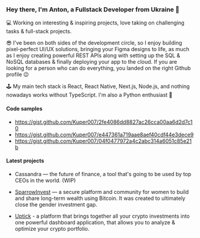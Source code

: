 ### Hey there, I'm Anton, a Fullstack Developer from Ukraine 👋

💻 Working on interesting & inspiring projects, love taking on challenging tasks & full-stack projects.

😎  I've been on both sides of the development circle, so I enjoy building pixel-perfect UI/UX solutions, bringing your Figma designs to life, as much as I enjoy creating powerful REST APIs along with setting up the SQL & NoSQL databases & finally deploying your app to the cloud. If you are looking for a person who can do everything, you landed on the right Github profile 😉

🕹️ My main tech stack is React, React Native, Next.js, Node.js, and nothing nowadays works without TypeScript. I'm also a Python enthusiast 🐍

#### Code samples

- https://gist.github.com/Kuper007/2fe4086dd8827ac26cca00aa6d2d7c10
- https://gist.github.com/Kuper007/e447361a719aae8aef40cdf44e3dece9
- https://gist.github.com/Kuper007/04f0477972a4c2abc314a6051c85e21b

#### Latest projects

- Cassandra — the future of finance, a tool that's going to be used by top CEOs in the world. (WIP)

- [SparrowInvest](https://www.joinsparrow.co/) — a secure platform and community for women to build and share long-term wealth using Bitcoin. It was created to ultimately close the gender investment gap.

- [Uptick](https://uptick.co/) - a platform that brings together all your crypto investments into one powerful dashboard application, that allows you to analyze & optimize your crypto portfolio.
